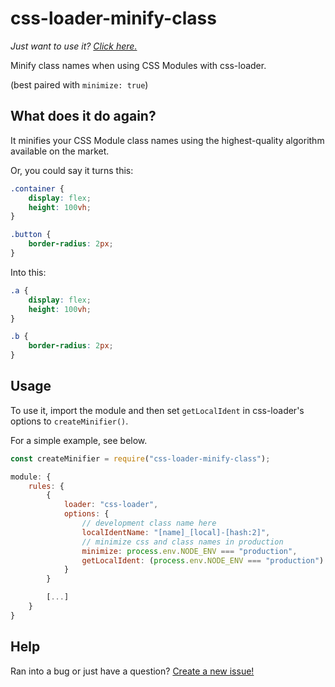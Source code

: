 # css-loader-minify-class

*Just want to use it? [Click here.](#usage)*

Minify class names when using CSS Modules with css-loader.

(best paired with `minimize: true`)

## What does it do again?

It minifies your CSS Module class names using the highest-quality algorithm available on the market.

Or, you could say it turns this:

```css
.container {
    display: flex;
    height: 100vh;
}

.button {
    border-radius: 2px;
}
```

Into this:

```css
.a {
    display: flex;
    height: 100vh;
}

.b {
    border-radius: 2px;
}
```

## Usage

To use it, import the module and then set `getLocalIdent` in css-loader's options to `createMinifier()`.

For a simple example, see below.

```js
const createMinifier = require("css-loader-minify-class");

module: {
    rules: {
        {
            loader: "css-loader",
            options: {
                // development class name here
                localIdentName: "[name]_[local]-[hash:2]",
                // minimize css and class names in production
                minimize: process.env.NODE_ENV === "production",
                getLocalIdent: (process.env.NODE_ENV === "production") ? createMinifier() : undefined
            }
        }

        [...]
    }
}
```

## Help

Ran into a bug or just have a question? [Create a new issue!](https://github.com/odensc/css-loader-minify-class/issues)
